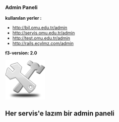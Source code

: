 ### Admin Paneli

**kullanılan yerler :**

- http://bil.omu.edu.tr/admin
- http://servis.omu.edu.tr/admin
- http://test.omu.edu.tr/admin
- http://rails.ecylmz.com/admin


**f3-version: 2.0**

![foto](https://github.com/gdemir/admin/raw/master/public/images/logo.png)

Her servis'e lazım bir admin paneli
--

